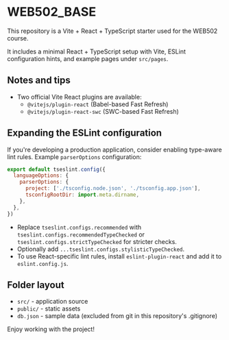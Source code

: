 # WEB502_BASE

This repository is a Vite + React + TypeScript starter used for the WEB502 course.

It includes a minimal React + TypeScript setup with Vite, ESLint configuration hints, and example pages under `src/pages`.

## Notes and tips

- Two official Vite React plugins are available:
  - `@vitejs/plugin-react` (Babel-based Fast Refresh)
  - `@vitejs/plugin-react-swc` (SWC-based Fast Refresh)

## Expanding the ESLint configuration

If you're developing a production application, consider enabling type-aware lint rules. Example `parserOptions` configuration:

```js
export default tseslint.config({
  languageOptions: {
    parserOptions: {
      project: ['./tsconfig.node.json', './tsconfig.app.json'],
      tsconfigRootDir: import.meta.dirname,
    },
  },
})
```

- Replace `tseslint.configs.recommended` with `tseslint.configs.recommendedTypeChecked` or `tseslint.configs.strictTypeChecked` for stricter checks.
- Optionally add `...tseslint.configs.stylisticTypeChecked`.
- To use React-specific lint rules, install `eslint-plugin-react` and add it to `eslint.config.js`.

## Folder layout

- `src/` - application source
- `public/` - static assets
- `db.json` - sample data (excluded from git in this repository's .gitignore)

Enjoy working with the project!
